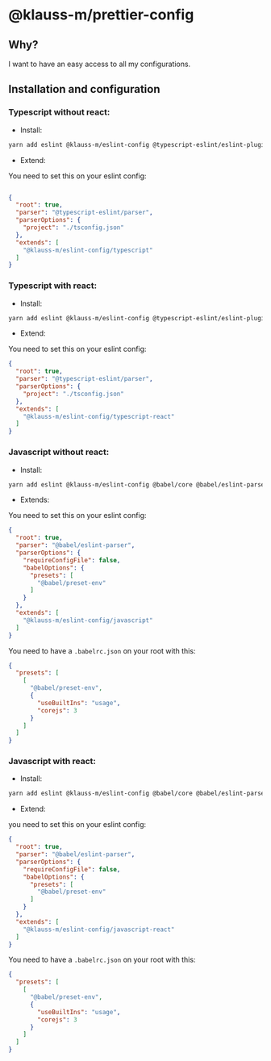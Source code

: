 # @klauss-m/prettier-config

## Why?

I want to have an easy access to all my configurations.

## Installation and configuration

### Typescript without react:

- Install:

```bash
yarn add eslint @klauss-m/eslint-config @typescript-eslint/eslint-plugin  @typescript-eslint/parser eslint-config-airbnb-base eslint-config-airbnb-typescript eslint-config-prettier eslint-plugin-import eslint-plugin-jest -D
```

- Extend:

You need to set this on your eslint config:

```json

{
  "root": true,
  "parser": "@typescript-eslint/parser",
  "parserOptions": {
    "project": "./tsconfig.json"
  },
  "extends": [
    "@klauss-m/eslint-config/typescript"
  ]
}
```

### Typescript with react:

- Install:

```bash
yarn add eslint @klauss-m/eslint-config @typescript-eslint/eslint-plugin @typescript-eslint/parser eslint-config-airbnb eslint-config-airbnb-typescript eslint-config-prettier eslint-plugin-import eslint-plugin-jsx-a11y eslint-plugin-react eslint-plugin-react-hooks eslint-plugin-jest -D
```

- Extend:

You need to set this on your eslint config:

```json
{
  "root": true,
  "parser": "@typescript-eslint/parser",
  "parserOptions": {
    "project": "./tsconfig.json"
  },
  "extends": [
    "@klauss-m/eslint-config/typescript-react"
  ]
}
```

### Javascript without react:

- Install:

```bash
yarn add eslint @klauss-m/eslint-config @babel/core @babel/eslint-parser @babel/preset-env eslint-config-airbnb-base eslint-config-prettier eslint-plugin-jest eslint-plugin-import -D
```

- Extends:

You need to set this on your eslint config:

```json
{
  "root": true,
  "parser": "@babel/eslint-parser",
  "parserOptions": {
    "requireConfigFile": false,
    "babelOptions": {
      "presets": [
        "@babel/preset-env"
      ]
    }
  },
  "extends": [
    "@klauss-m/eslint-config/javascript"
  ]
}
```

You need to have a `.babelrc.json` on your root with this:

```json
{
  "presets": [
    [
      "@babel/preset-env",
      {
        "useBuiltIns": "usage",
        "corejs": 3
      }
    ]
  ]
}
```

### Javascript with react:

- Install:

```bash
yarn add eslint @klauss-m/eslint-config @babel/core @babel/eslint-parser @babel/preset-env eslint-config-airbnb eslint-config-prettier eslint-plugin-import eslint-plugin-jsx-a11y eslint-plugin-react eslint-plugin-react-hooks eslint-plugin-jest -D
```

- Extend:

you need to set this on your eslint config:

```json
{
  "root": true,
  "parser": "@babel/eslint-parser",
  "parserOptions": {
    "requireConfigFile": false,
    "babelOptions": {
      "presets": [
        "@babel/preset-env"
      ]
    }
  },
  "extends": [
    "@klauss-m/eslint-config/javascript-react"
  ]
}
```

You need to have a `.babelrc.json` on your root with this:

```json
{
  "presets": [
    [
      "@babel/preset-env",
      {
        "useBuiltIns": "usage",
        "corejs": 3
      }
    ]
  ]
}
```
